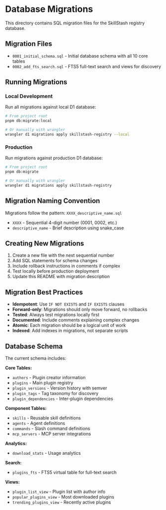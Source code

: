 # Database Migrations

This directory contains SQL migration files for the SkillStash registry database.

## Migration Files

- `0001_initial_schema.sql` - Initial database schema with all 10 core tables
- `0002_add_fts_search.sql` - FTS5 full-text search and views for discovery

## Running Migrations

### Local Development

Run all migrations against local D1 database:

```bash
# From project root
pnpm db:migrate:local

# Or manually with wrangler
wrangler d1 migrations apply skillstash-registry --local
```

### Production

Run migrations against production D1 database:

```bash
# From project root
pnpm db:migrate

# Or manually with wrangler
wrangler d1 migrations apply skillstash-registry
```

## Migration Naming Convention

Migrations follow the pattern: `XXXX_descriptive_name.sql`

- `XXXX` - Sequential 4-digit number (0001, 0002, etc.)
- `descriptive_name` - Brief description using snake_case

## Creating New Migrations

1. Create a new file with the next sequential number
2. Add SQL statements for schema changes
3. Include rollback instructions in comments if complex
4. Test locally before production deployment
5. Update this README with migration description

## Migration Best Practices

- **Idempotent**: Use `IF NOT EXISTS` and `IF EXISTS` clauses
- **Forward-only**: Migrations should only move forward, no rollbacks
- **Tested**: Always test migrations locally first
- **Documented**: Include comments explaining complex changes
- **Atomic**: Each migration should be a logical unit of work
- **Indexed**: Add indexes in migrations, not separate scripts

## Database Schema

The current schema includes:

**Core Tables:**
- `authors` - Plugin creator information
- `plugins` - Main plugin registry
- `plugin_versions` - Version history with semver
- `plugin_tags` - Tag taxonomy for discovery
- `plugin_dependencies` - Inter-plugin dependencies

**Component Tables:**
- `skills` - Reusable skill definitions
- `agents` - Agent definitions
- `commands` - Slash command definitions
- `mcp_servers` - MCP server integrations

**Analytics:**
- `download_stats` - Usage analytics

**Search:**
- `plugins_fts` - FTS5 virtual table for full-text search

**Views:**
- `plugin_list_view` - Plugin list with author info
- `popular_plugins_view` - Most downloaded plugins
- `trending_plugins_view` - Recently active plugins
